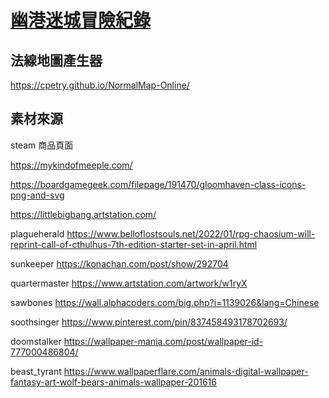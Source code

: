 # [幽港迷城冒險紀錄](https://docs.google.com/spreadsheets/d/1c18hNjE9OK4plwIeak98D3DU-N4890oPSzmHoDMrUvY/edit#gid=0)

## 法線地圖產生器

https://cpetry.github.io/NormalMap-Online/

## 素材來源

steam 商品頁面

https://mykindofmeeple.com/

https://boardgamegeek.com/filepage/191470/gloomhaven-class-icons-png-and-svg

https://littlebigbang.artstation.com/


plagueherald
https://www.belloflostsouls.net/2022/01/rpg-chaosium-will-reprint-call-of-cthulhus-7th-edition-starter-set-in-april.html

sunkeeper
https://konachan.com/post/show/292704

quartermaster
https://www.artstation.com/artwork/w1ryX

sawbones
https://wall.alphacoders.com/big.php?i=1139026&lang=Chinese

soothsinger
https://www.pinterest.com/pin/837458493178702693/

doomstalker
https://wallpaper-mania.com/post/wallpaper-id-777000486804/

beast_tyrant
https://www.wallpaperflare.com/animals-digital-wallpaper-fantasy-art-wolf-bears-animals-wallpaper-201616